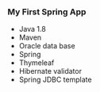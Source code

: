 ### My First Spring App

- Java 1.8
- Maven
- Oracle data base
- Spring
- Thymeleaf
- Hibernate validator
- Spring JDBC template
